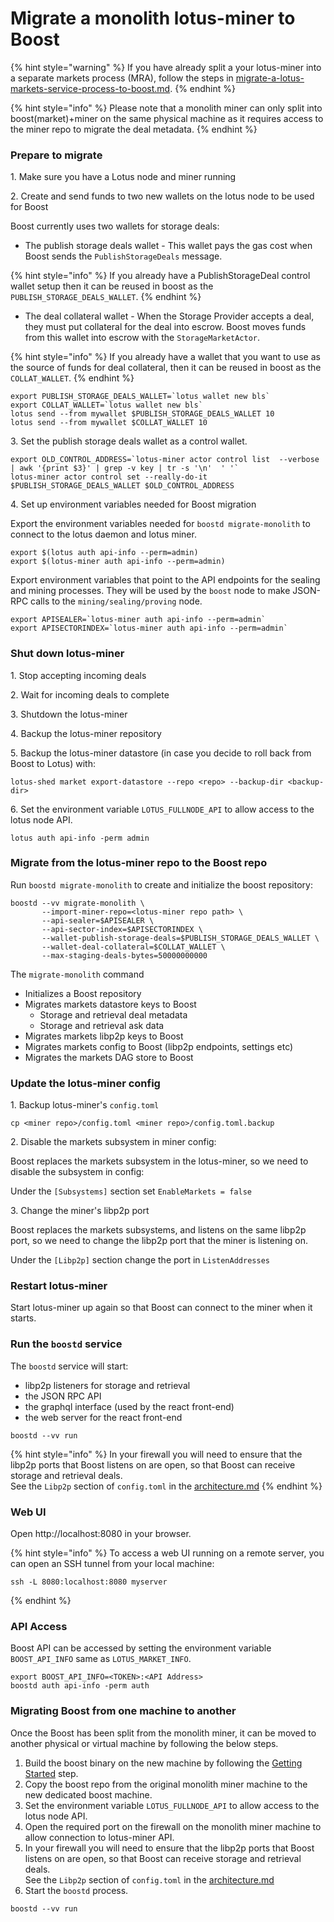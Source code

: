 # Migrate a monolith lotus-miner to Boost

{% hint style="warning" %}
If you have already split a your lotus-miner into a separate markets process (MRA), follow the steps in [migrate-a-lotus-markets-service-process-to-boost.md](migrate-a-lotus-markets-service-process-to-boost.md "mention").
{% endhint %}

{% hint style="info" %}
Please note that a monolith miner can only split into boost(market)+miner on the same physical machine as it requires access to the miner repo to migrate the deal metadata.
{% endhint %}

### Prepare to migrate

1\. Make sure you have a Lotus node and miner running

2\. Create and send funds to two new wallets on the lotus node to be used for Boost

Boost currently uses two wallets for storage deals:

* The publish storage deals wallet - This wallet pays the gas cost when Boost sends the `PublishStorageDeals` message.

{% hint style="info" %}
If you already have a PublishStorageDeal control wallet setup then it can be reused in boost as the `PUBLISH_STORAGE_DEALS_WALLET`.
{% endhint %}

* The deal collateral wallet - When the Storage Provider accepts a deal, they must put collateral for the deal into escrow. Boost moves funds from this wallet into escrow with the `StorageMarketActor`.

{% hint style="info" %}
If you already have a wallet that you want to use as the source of funds for deal collateral, then it can be reused in boost as the `COLLAT_WALLET`.
{% endhint %}

```
export PUBLISH_STORAGE_DEALS_WALLET=`lotus wallet new bls`
export COLLAT_WALLET=`lotus wallet new bls`
lotus send --from mywallet $PUBLISH_STORAGE_DEALS_WALLET 10
lotus send --from mywallet $COLLAT_WALLET 10
```

3\. Set the publish storage deals wallet as a control wallet.

```
export OLD_CONTROL_ADDRESS=`lotus-miner actor control list  --verbose | awk '{print $3}' | grep -v key | tr -s '\n'  ' '`
lotus-miner actor control set --really-do-it $PUBLISH_STORAGE_DEALS_WALLET $OLD_CONTROL_ADDRESS
```

4\. Set up environment variables needed for Boost migration

Export the environment variables needed for `boostd migrate-monolith` to connect to the lotus daemon and lotus miner.

```
export $(lotus auth api-info --perm=admin)
export $(lotus-miner auth api-info --perm=admin)
```

Export environment variables that point to the API endpoints for the sealing and mining processes. They will be used by the `boost` node to make JSON-RPC calls to the `mining/sealing/proving` node.

```
export APISEALER=`lotus-miner auth api-info --perm=admin`
export APISECTORINDEX=`lotus-miner auth api-info --perm=admin`
```

### Shut down lotus-miner

1\. Stop accepting incoming deals

2\. Wait for incoming deals to complete

3\. Shutdown the lotus-miner

4\. Backup the lotus-miner repository

5\. Backup the lotus-miner datastore (in case you decide to roll back from Boost to Lotus) with:

```
lotus-shed market export-datastore --repo <repo> --backup-dir <backup-dir>
```

6\. Set the environment variable `LOTUS_FULLNODE_API` to allow access to the lotus node API.

```
lotus auth api-info -perm admin
```

### Migrate from the lotus-miner repo to the Boost repo

Run `boostd migrate-monolith` to create and initialize the boost repository:

```
boostd --vv migrate-monolith \
       --import-miner-repo=<lotus-miner repo path> \
       --api-sealer=$APISEALER \
       --api-sector-index=$APISECTORINDEX \
       --wallet-publish-storage-deals=$PUBLISH_STORAGE_DEALS_WALLET \
       --wallet-deal-collateral=$COLLAT_WALLET \
       --max-staging-deals-bytes=50000000000 
```

The `migrate-monolith` command

* Initializes a Boost repository
* Migrates markets datastore keys to Boost
  * Storage and retrieval deal metadata
  * Storage and retrieval ask data
* Migrates markets libp2p keys to Boost
* Migrates markets config to Boost (libp2p endpoints, settings etc)
* Migrates the markets DAG store to Boost

### Update the lotus-miner config

1\. Backup lotus-miner's `config.toml`

```
cp <miner repo>/config.toml <miner repo>/config.toml.backup
```

2\. Disable the markets subsystem in miner config:

Boost replaces the markets subsystem in the lotus-miner, so we need to disable the subsystem in config:

Under the `[Subsystems]` section set `EnableMarkets = false`

3\. Change the miner's libp2p port

Boost replaces the markets subsystems, and listens on the same libp2p port, so we need to change the libp2p port that the miner is listening on.

Under the `[Libp2p]` section change the port in `ListenAddresses`

### Restart lotus-miner

Start lotus-miner up again so that Boost can connect to the miner when it starts.

### Run the `boostd` service

The `boostd` service will start:

* libp2p listeners for storage and retrieval
* the JSON RPC API
* the graphql interface (used by the react front-end)
* the web server for the react front-end

```
boostd --vv run
```

{% hint style="info" %}
In your firewall you will need to ensure that the libp2p ports that Boost listens on are open, so that Boost can receive storage and retrieval deals.\
See the `Libp2p` section of `config.toml` in the [architecture.md](../boost-architecture/architecture.md "mention")
{% endhint %}

### Web UI

Open http://localhost:8080 in your browser.

{% hint style="info" %}
To access a web UI running on a remote server, you can open an SSH tunnel from your local machine:

```
ssh -L 8080:localhost:8080 myserver
```
{% endhint %}

### API Access

Boost API can be accessed by setting the environment variable `BOOST_API_INFO` same as `LOTUS_MARKET_INFO`.

```
export BOOST_API_INFO=<TOKEN>:<API Address>
boostd auth api-info -perm auth
```

### Migrating Boost from one machine to another

Once the Boost has been split from the monolith miner, it can be moved to another physical or virtual machine by following the below steps.

1. Build the boost binary on the new machine by following the [Getting Started](../getting-started/) step.
2. Copy the boost repo from the original monolith miner machine to the new dedicated boost machine.
3. Set the environment variable `LOTUS_FULLNODE_API` to allow access to the lotus node API.
4. Open the required port on the firewall on the monolith miner machine to allow connection to lotus-miner API.
5. In your firewall you will need to ensure that the libp2p ports that Boost listens on are open, so that Boost can receive storage and retrieval deals.\
   See the `Libp2p` section of `config.toml` in the [architecture.md](../boost-architecture/architecture.md "mention")
6. Start the `boostd` process.

```
boostd --vv run
```
